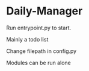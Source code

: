 # Daily-Manager
Run entrypoint.py to start.

Mainly a todo list

Change filepath in config.py

Modules can be run alone
